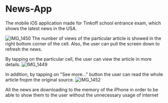 # News-App

The mobile iOS application made for Tinkoff school entrance exam, which shows the latest news in the USA.

![IMG_1450](https://user-images.githubusercontent.com/121186235/236465962-9e16837f-ffe8-43ef-bcf5-702b58e5d6bd.PNG)
The number of views of the particular article is showed in the right bottom corner of the cell.
Also, the user can pull the screen down to refresh the news.


By tapping on the particular cell, the user can view the article in more details. 
![IMG_1449](https://user-images.githubusercontent.com/121186235/236466443-15cbf8a3-ed38-4de7-9c06-6fee3b71ba7f.PNG)


In addition, by tapping on "See more..." button the user can read the whole article fropm the original source.
![IMG_1452](https://user-images.githubusercontent.com/121186235/236466741-e3e68f98-17a4-43d4-904c-3e8b1b26b470.PNG)


All the news are downloading to the memory of the iPhone in order to be able to show them to the user without the unnecessary usage of internet
